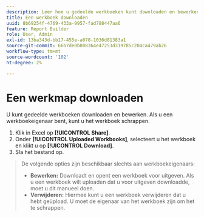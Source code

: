 ```yaml
---
description: Leer hoe u gedeelde werkboeken kunt downloaden en bewerken.
title: Een werkboek downloaden
uuid: 8b69254f-4769-433a-9957-fad788447aa6
feature: Report Builder
role: User, Admin
exl-id: 13ba343d-bb17-455e-a078-1036d81383a1
source-git-commit: 66b7de0b008364e47253d319785c204ca479ab26
workflow-type: tm+mt
source-wordcount: '102'
ht-degree: 2%

---
```


# Een werkmap downloaden

U kunt gedeelde werkboeken downloaden en bewerken. Als u een werkboekeigenaar bent, kunt u het werkboek schrappen.

1. Klik in Excel op **[!UICONTROL Share]**.
1. Onder **[!UICONTROL Uploaded Workbooks]**, selecteert u het werkboek en klikt u op **[!UICONTROL Download]**.
1. Sla het bestand op.
>De volgende opties zijn beschikbaar slechts aan werkboekeigenaars:
>
>* **Bewerken:** Downloadt en opent een werkboek voor uitgeven. Als u een werkboek wilt uploaden dat u voor uitgeven downloadde, moet u dit manueel doen.
>* **Verwijderen:** Hiermee kunt u een werkboek verwijderen dat u hebt geüpload. U moet de eigenaar van het werkboek zijn om het te schrappen.
>
